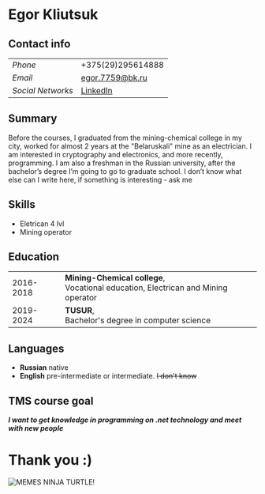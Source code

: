 # Egor Kliutsuk



## Contact info
|            |             |
|------------|-------------|
| *Phone*    | +375(29)295614888 |
| *Email*    | egor.7759@bk.ru|
| *Social Networks*  | [LinkedIn](https://www.linkedin.com/in/egor-kliutsuk/)|

## Summary
Before the courses, I graduated from the mining-chemical college in my city, worked for almost 2 years at the "Belaruskali" mine as an electrician. I am interested in cryptography and electronics, and more recently, programming. I am also a freshman in the Russian university, after the bachelor’s degree I’m going to go to graduate school. I don’t know what else can I write here, if something is interesting - ask me

## Skills
- Eletrican 4 lvl
- Mining operator

## Education
|            |             |
|------------|-------------|
|2016-2018   | **Mining-Chemical college**, <br> Vocational education, Electrican and Mining operator|
|2019-2024   | **TUSUR**, <br> Bachelor's degree in computer science|

## Languages
- **Russian** native
- **English** pre-intermediate or intermediate. ~~I don't know~~  

## TMS course goal
***I want to get knowledge in programming on .net technology and meet with new people***

# Thank you :)
![MEMES NINJA TURTLE!](https://i.pinimg.com/originals/45/85/1c/45851c69c1c1968357b9779ae81cd8bf.jpg)